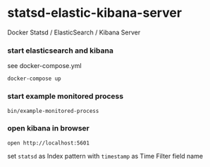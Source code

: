 # statsd-elastic-kibana-server

Docker Statsd / ElasticSearch / Kibana Server

### start elasticsearch and kibana

see docker-compose.yml

```
docker-compose up
```

### start example monitored process

```
bin/example-monitored-process
```

### open kibana in browser

```
open http://localhost:5601
```

set `statsd` as Index pattern with `timestamp` as Time Filter field name
